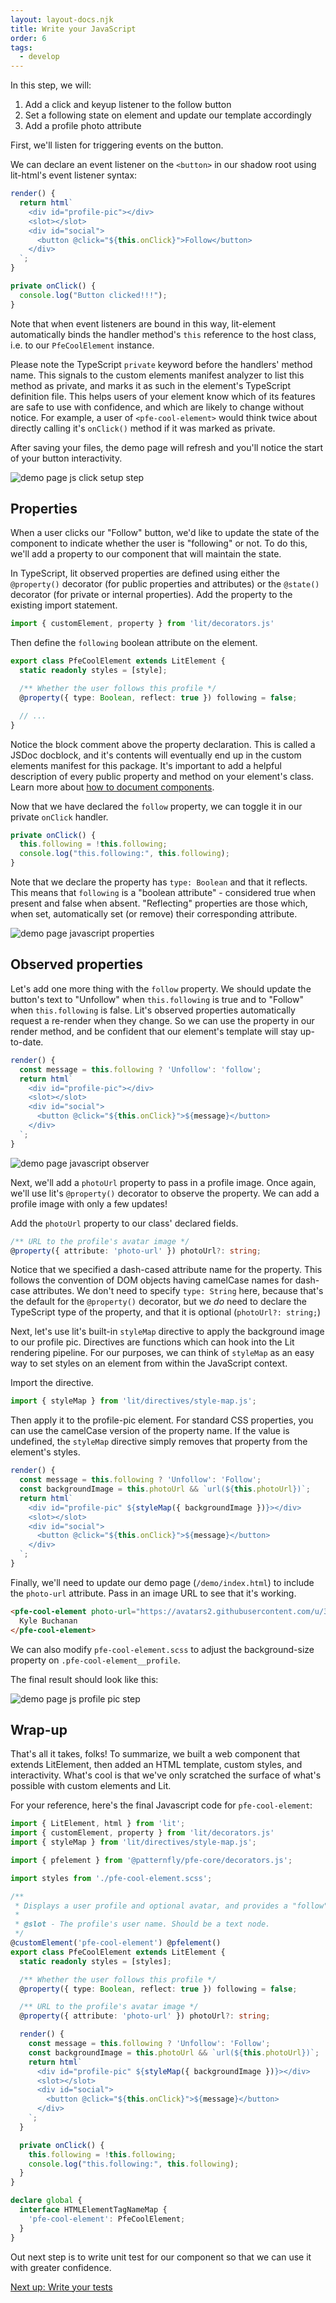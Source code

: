 ```yaml
---
layout: layout-docs.njk
title: Write your JavaScript
order: 6
tags:
  - develop
---
```


In this step, we will:

1.  Add a click and keyup listener to the follow button
2.  Set a following state on element and update our template accordingly
3.  Add a profile photo attribute

First, we'll listen for triggering events on the button.

We can declare an event listener on the `<button>` in our shadow root using lit-html's event listener syntax:

```ts
render() {
  return html`
    <div id="profile-pic"></div>
    <slot></slot>
    <div id="social">
      <button @click="${this.onClick}">Follow</button>
    </div>
  `;
}

private onClick() {
  console.log("Button clicked!!!");
}
```

Note that when event listeners are bound in this way,
lit-element automatically binds the handler method's `this` reference to the host class,
i.e. to our `PfeCoolElement` instance.

Please note the TypeScript `private` keyword before the handlers' method name.
This signals to the custom elements manifest analyzer to list this method as private,
and marks it as such in the element's TypeScript definition file.
This helps users of your element know which of its features are safe to use with confidence,
and which are likely to change without notice. For example, a user of `<pfe-cool-element>` would think twice about directly calling it's
`onClick()` method if it was marked as private.

After saving your files, the demo page will refresh and you'll notice the start of your button interactivity.

![demo page js click setup step](/images/develop/develop-javascript-click.png)

## Properties

When a user clicks our "Follow" button, we'd like to update the state of the component to indicate whether the user is "following" or not.
To do this, we'll add a property to our component that will maintain the state.

In TypeScript, lit observed properties are defined using either the `@property()` decorator (for public properties and attributes)
or the `@state()` decorator (for private or internal properties). Add the property to the existing import statement.

```ts
import { customElement, property } from 'lit/decorators.js'
```

Then define the `following` boolean attribute on the element.

```ts
export class PfeCoolElement extends LitElement {
  static readonly styles = [style];

  /** Whether the user follows this profile */
  @property({ type: Boolean, reflect: true }) following = false;

  // ...
}
```

Notice the block comment above the property declaration. This is called a JSDoc docblock,
and it's contents will eventually end up in the custom elements manifest for this package.
It's important to add a helpful description of every public property and method on your element's class.
Learn more about [how to document components](https://custom-elements-manifest.open-wc.org/analyzer/getting-started/#documenting-your-components).

Now that we have declared the `follow` property, we can toggle it in our private `onClick` handler.

```ts
private onClick() {
  this.following = !this.following;
  console.log("this.following:", this.following);
}
```

Note that we declare the property has `type: Boolean` and that it reflects.
This means that `following` is a "boolean attribute" - considered true when present and false when absent.
"Reflecting" properties are those which, when set, automatically set (or remove) their corresponding attribute.

![demo page javascript properties](/images/develop/develop-javascript-properties.png)

## Observed properties

Let's add one more thing with the `follow` property.
We should update the button's text to "Unfollow" when `this.following` is true and to "Follow" when `this.following` is false.
Lit's observed properties automatically request a re-render when they change. So we can use the property in our render method,
and be confident that our element's template will stay up-to-date.

```ts
render() {
  const message = this.following ? 'Unfollow': 'follow';
  return html`
    <div id="profile-pic"></div>
    <slot></slot>
    <div id="social">
      <button @click="${this.onClick}">${message}</button>
    </div>
  `;
}
```

![demo page javascript observer](/images/develop/develop-javascript-observer.png)

Next, we'll add a `photoUrl` property to pass in a profile image.
Once again, we'll use lit's `@property()` decorator to observe the property.
We can add a profile image with only a few updates!

Add the `photoUrl` property to our class' declared fields.

```ts
/** URL to the profile's avatar image */
@property({ attribute: 'photo-url' }) photoUrl?: string;
```

Notice that we specified a dash-cased attribute name for the property.
This follows the convention of DOM objects having camelCase names for dash-case attributes.
We don't need to specify `type: String` here, because that's the default for the `@property()` decorator,
but we _do_ need to declare the TypeScript type of the property, and that it is optional (`photoUrl?: string;`)

Next, let's use lit's built-in `styleMap` directive to apply the background image to our profile pic.
Directives are functions which can hook into the Lit rendering pipeline. For our purposes, we can think of `styleMap`
as an easy way to set styles on an element from within the JavaScript context.

Import the directive.
```ts
import { styleMap } from 'lit/directives/style-map.js';
```

Then apply it to the profile-pic element. For standard CSS properties, you can use the camelCase version of the property name.
If the value is undefined, the `styleMap` directive simply removes that property from the element's styles.

```ts
render() {
  const message = this.following ? 'Unfollow': 'Follow';
  const backgroundImage = this.photoUrl && `url(${this.photoUrl})`;
  return html`
    <div id="profile-pic" ${styleMap({ backgroundImage })}></div>
    <slot></slot>
    <div id="social">
      <button @click="${this.onClick}">${message}</button>
    </div>
  `;
}
```

Finally, we'll need to update our demo page (`/demo/index.html`) to include the `photo-url` attribute. Pass in an image URL to see that it's working.

```html
<pfe-cool-element photo-url="https://avatars2.githubusercontent.com/u/330256?s=400&u=de56919e816dc9f821469c2f86174f29141a896e&v=4">
  Kyle Buchanan
</pfe-cool-element>
```

We can also modify `pfe-cool-element.scss` to adjust the background-size property on `.pfe-cool-element__profile`.

The final result should look like this:

![demo page js profile pic step](/images/develop/develop-javascript-photo.png)

## Wrap-up

That's all it takes, folks!
To summarize, we built a web component that extends LitElement, then added an HTML template, custom styles, and interactivity.
What's cool is that we've only scratched the surface of what's possible with custom elements and Lit.

For your reference, here's the final Javascript code for `pfe-cool-element`:

```ts
import { LitElement, html } from 'lit';
import { customElement, property } from 'lit/decorators.js'
import { styleMap } from 'lit/directives/style-map.js';

import { pfelement } from '@patternfly/pfe-core/decorators.js';

import styles from './pfe-cool-element.scss';

/**
 * Displays a user profile and optional avatar, and provides a "follow"/"unfollow" toggle.
 *
 * @slot - The profile's user name. Should be a text node.
 */
@customElement('pfe-cool-element') @pfelement()
export class PfeCoolElement extends LitElement {
  static readonly styles = [styles];

  /** Whether the user follows this profile */
  @property({ type: Boolean, reflect: true }) following = false;

  /** URL to the profile's avatar image */
  @property({ attribute: 'photo-url' }) photoUrl?: string;

  render() {
    const message = this.following ? 'Unfollow': 'Follow';
    const backgroundImage = this.photoUrl && `url(${this.photoUrl})`;
    return html`
      <div id="profile-pic" ${styleMap({ backgroundImage })}></div>
      <slot></slot>
      <div id="social">
        <button @click="${this.onClick}">${message}</button>
      </div>
    `;
  }

  private onClick() {
    this.following = !this.following;
    console.log("this.following:", this.following);
  }
}

declare global {
  interface HTMLElementTagNameMap {
    'pfe-cool-element': PfeCoolElement;
  }
}
```

Out next step is to write unit test for our component so that we can use it with greater confidence.

<pfe-cta>
  <a href="../testing">Next up: Write your tests</a>
</pfe-cta>
